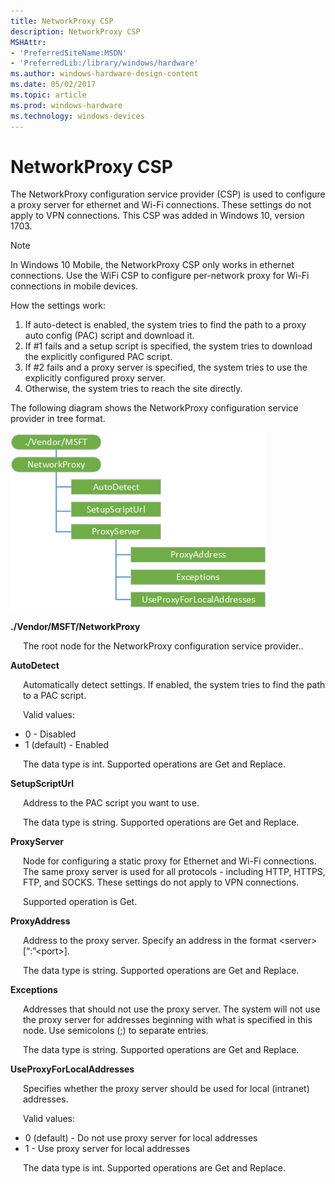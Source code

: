 ```yaml
---
title: NetworkProxy CSP
description: NetworkProxy CSP
MSHAttr:
- 'PreferredSiteName:MSDN'
- 'PreferredLib:/library/windows/hardware'
ms.author: windows-hardware-design-content
ms.date: 05/02/2017
ms.topic: article
ms.prod: windows-hardware
ms.technology: windows-devices
---
```


# NetworkProxy CSP

The NetworkProxy configuration service provider (CSP) is used to configure a proxy server for ethernet and Wi-Fi connections. These settings do not apply to VPN connections. This CSP was added in Windows 10, version 1703.

> [!Note]  
> In Windows 10 Mobile, the NetworkProxy CSP only works in ethernet connections. Use the WiFi CSP to configure per-network proxy for Wi-Fi connections in mobile devices.  

How the settings work:  

<ol>
<li>If auto-detect is enabled, the system tries to find the path to a proxy auto config (PAC) script and download it.</li>
<li>If #1 fails and a setup script is specified, the system tries to download the explicitly configured PAC script.</li>
<li>If #2 fails and a proxy server is specified, the system tries to use the explicitly configured proxy server.</li>
<li>Otherwise, the system tries to reach the site directly.</li>
</ol>


The following diagram shows the NetworkProxy configuration service provider in tree format.

![networkproxy csp](images/provisioning-csp-networkproxy.png)

<a href="" id="networkproxy"></a>**./Vendor/MSFT/NetworkProxy**  
<p style="margin-left: 20px">The root node for the NetworkProxy configuration service provider..</p>

<a href="" id="autodetect"></a>**AutoDetect**  
<p style="margin-left: 20px">Automatically detect settings. If enabled, the system tries to find the path to a PAC script.</p>
<p style="margin-left: 20px">Valid values:</p>
<ul>
<li>0 - Disabled</li>
<li>1 (default) - Enabled</li>
</ul>
<p style="margin-left: 20px">The data type is int. Supported operations are Get and Replace.</p>

<a href="" id="setupscripturl"></a>**SetupScriptUrl**  
<p style="margin-left: 20px">Address to the PAC script you want to use.</p>
<p style="margin-left: 20px">The data type is string. Supported operations are Get and Replace.</p>

<a href="" id="proxyserver"></a>**ProxyServer**  
<p style="margin-left: 20px">Node for configuring a static proxy for Ethernet and Wi-Fi connections. The same proxy server is used for all protocols - including HTTP, HTTPS, FTP, and SOCKS. These settings do not apply to VPN connections.</p>
<p style="margin-left: 20px">Supported operation is Get.</p>

<a href="" id="proxyaddress"></a>**ProxyAddress**  
<p style="margin-left: 20px">Address to the proxy server. Specify an address in the format &lt;server&gt;[“:”&lt;port&gt;]. </p>
<p style="margin-left: 20px">The data type is string. Supported operations are Get and Replace.</p>

<a href="" id="exceptions"></a>**Exceptions**  
<p style="margin-left: 20px">Addresses that should not use the proxy server. The system will not use the proxy server for addresses beginning with what is specified in this node. Use semicolons (;) to separate entries. </p>
<p style="margin-left: 20px">The data type is string. Supported operations are Get and Replace.</p>

<a href="" id="useproxyforlocaladdresses"></a>**UseProxyForLocalAddresses**  
<p style="margin-left: 20px">Specifies whether the proxy server should be used for local (intranet) addresses. </p>
<p style="margin-left: 20px">Valid values:</p>
<ul>
<li>0 (default) - Do not use proxy server for local addresses</li>
<li>1 - Use proxy server for local addresses</li>
</ul>
<p style="margin-left: 20px">The data type is int. Supported operations are Get and Replace.</p>
